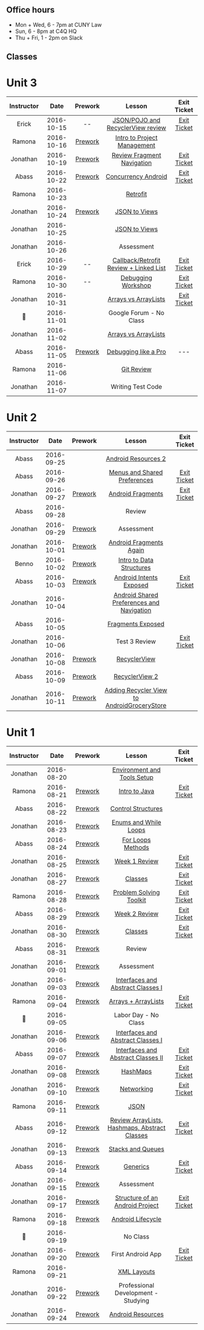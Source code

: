 ## Office hours

- Mon + Wed, 6 - 7pm at CUNY Law
- Sun, 6 - 8pm at C4Q HQ
- Thu + Fri, 1 - 2pm on Slack

## Classes

# Unit 3

|Instructor |  Date      |Prework| Lesson |Exit Ticket|
|:----------:|:----------:|:--------:|:--:|:--:|
|Erick| 2016-10-15 | -- | [JSON/POJO and RecyclerView review](lessons/json-rv) | [Exit Ticket](https://docs.google.com/forms/d/1zGSOsbd7qz_v_F3VsSJCynKXLYtvxB44cnWlbhzoiWI/edit) |
|Ramona| 2016-10-16 | [Prework](lessons/project-management/prework.md) | [Intro to Project Management](lessons/project-management/) | |
|Jonathan| 2016-10-19|[Prework](pre-work/10-19-2016-prework.md)| [Review Fragment Navigation](lessons/android-fragments2) | [Exit Ticket](https://docs.google.com/a/c4q.nyc/forms/d/1pxmSgLZocvwFPhXPIJ02yuzd1ZCVv7NkDIz05KgtiPo/edit) |
|Abass| 2016-10-22| [Prework](pre-work/10-22-2016-prework.md) | [Concurrency Android](lessons/concurrency-android) | [Exit Ticket](https://docs.google.com/a/c4q.nyc/forms/d/19ZtP0_6i9bNiHt1188HwUwhjxJIL4HLlcEf8l_CLPX4/edit) |
|Ramona| 2016-10-23| | [Retrofit](lessons/retrofit-intro) | |
|Jonathan| 2016-10-24| [Prework](pre-work/10-24-2016-prework.md)| [JSON to Views](lessons/JSON%20to%20Views) | |
|Jonathan| 2016-10-25| | [JSON to Views](lessons/JSON%20to%20Views) | |
|Jonathan| 2016-10-26 || Assessment ||
|Erick| 2016-10-29 | -- | [Callback/Retrofit Review + Linked List](lessons/retrofit-review) | [Exit Ticket](https://docs.google.com/a/c4q.nyc/forms/d/1s2F1gS1RhwhUt7RROYPJ9F3HRVOtjQQIp4KW-_vafBY/edit)
|Ramona| 2016-10-30 | -- | [Debugging Workshop](lessons/debugging) | [Exit Ticket](https://drive.google.com/open?id=1CX3omRc0bZ9oseubzrxvsrVwgeY91KlJBOj40IO-0VQ)|
|Jonathan| 2016-10-31 | | [Arrays vs ArrayLists](lessons/arrays_vs_arraylists) | [Exit Ticket](https://docs.google.com/a/c4q.nyc/forms/d/1BS4ETWSH3JNFuJjbXkzNL12ba6zI_0TQV1cvJ_1l2J8/edit) |
|🙂| 2016-11-01 || Google Forum - No Class||
|Jonathan| 2016-11-02 | | [Arrays vs ArrayLists](lessons/arrays_vs_arraylists) | |
|Abass| 2016-11-05 |[Prework](pre-work/11-05-2016-prework.md) | [Debugging like a Pro](lessons/debugging-pro) |--- |
|Ramona| 2016-11-06 | | [Git Review](lessons/git) | |
|Jonathan| 2016-11-07 | | Writing Test Code | |


# Unit 2

|Instructor |  Date      |Prework| Lesson |Exit Ticket|
|:----------:|:----------:|:--------:|:--:|:--:|
|Abass| 2016-09-25 || [Android Resources 2](lessons/android-resources-2)||
|Abass| 2016-09-26 || [Menus and Shared Preferences](lessons/menus-and-preferences)|[Exit Ticket](https://docs.google.com/a/c4q.nyc/forms/d/1TaqobsWRTkoweKf89K6nm4WkBGtqYY1UQEQQWdDA_cs/edit?usp=drive_web)|
|Jonathan| 2016-09-27 |[Prework](pre-work/09-27-2016-prework.md)| [Android Fragments](lessons/android-fragments/README.md)|[Exit Ticket](https://docs.google.com/a/c4q.nyc/forms/d/1wW_rn3t81Xqsh_yDvA26HI1nSuZ5T2_b0HlXBD9bZxM/edit)|
|Abass| 2016-09-28 || Review||
|Jonathan| 2016-09-29|[Prework](pre-work/09-29-2016-prework.md)| Assessment ||
|Jonathan| 2016-10-01|[Prework](pre-work/10-01-2016-prework.md)| [Android Fragments Again](lessons/android-fragments/README.md) ||
|Benno| 2016-10-02 |[Prework](lessons/intro-to-data-structures/prework.md)| [Intro to Data Structures](lessons/intro-to-data-structures/)||
|Abass| 2016-10-03 |[Prework](pre-work/10-03-2016-prework.md)| [Android Intents Exposed](lessons/android-intents)|[Exit Ticket](#)|
|Jonathan| 2016-10-04 || [Android Shared Preferences and Navigation](lessons/shared-preferences)||
|Abass| 2016-10-05 || [Fragments Exposed](lessons/fragments-exposed)||
|Jonathan| 2016-10-06 || Test 3 Review |[Exit Ticket](https://docs.google.com/a/c4q.nyc/forms/d/1JMuIpD_crYntZ8QdiU3N9pURBoEHIY1VaJuUHRPPSso/edit)|
|Jonathan| 2016-10-08|[Prework](pre-work/10-08-2016-prework.md)| [RecyclerView](https://github.com/C4Q/AC3.3/tree/master/lessons/recyclerview) | |
|Abass| 2016-10-09|[Prework](pre-work/10-09-2016-prework.md)| [RecyclerView 2](lessons/recycler-view-2) | |
|Jonathan| 2016-10-11|[Prework](pre-work/10-11-2016-prework.md)| [Adding Recycler View to AndroidGroceryStore](https://github.com/C4Q/AC3.3/tree/master/lessons/recyclerview) | |

# Unit 1

|Instructor |  Date      |Prework| Lesson |Exit Ticket|
|:----------:|:----------:|:--------:|:--:|:--:|
|Jonathan| 2016-08-20 || [Environment and Tools Setup](lessons/env-and-tools)||
|Ramona| 2016-08-21 |[Prework](pre-work/08-21-2016-prework.md)| [Intro to Java](lessons/intro-to-java)|[Exit Ticket](https://docs.google.com/a/c4q.nyc/forms/d/1k5_otHg_g2IDzgzbdxEBKsd-U47z717lvOO2rB38DQQ/)|
|Abass| 2016-08-22 |[Prework](pre-work/08-22-2016-prework.md)| [Control Structures](lessons/control-structures) ||
|Jonathan| 2016-08-23 |[Prework](pre-work/08-23-2016-prework.md)| [Enums and While Loops](lessons/enums-while) ||
|Abass| 2016-08-24 |[Prework](pre-work/08-24-2016-prework.md)| [For Loops](lessons/for-loops)<br>[Methods](lessons/methods)||
|Jonathan| 2016-08-25 |[Prework](pre-work/08-25-2016-prework.md)| [Week 1 Review](lessons/week-1-review)|[Exit Ticket](https://docs.google.com/a/c4q.nyc/forms/d/1on3XlIN13ebCltZLhFo2PvjIubcjT3jGiScM6xB_84Y/)|
|Jonathan| 2016-08-27 |[Prework](pre-work/08-27-2016-prework.md)| [Classes](lessons/classes-part1)|[Exit Ticket](https://docs.google.com/a/c4q.nyc/forms/d/11COt3riU8L1ZDUDuL2CRAmkgfjZgD4mUwtboHTeqOew/)|
|Ramona| 2016-08-28 |[Prework](pre-work/08-28-2016-prework.md)| [Problem Solving Toolkit](lessons/tools)|[Exit Ticket](https://docs.google.com/a/c4q.nyc/forms/d/1X6gOZC-MF-dvjr8XlDHCEJd3TAuxOUmjQvP8bYN4z6k/)|
|Abass| 2016-08-29 |[Prework](pre-work/08-29-2016-prework.md)| [Week 2 Review](lessons/week-2-review) |[Exit Ticket](lessons/week-2-review/exit_ticket.md) |
|Jonathan| 2016-08-30 |[Prework](pre-work/08-30-2016-prework.md)| [Classes](lessons/classes-part1) |[Exit Ticket](https://docs.google.com/a/c4q.nyc/forms/d/1DxJZkhEvckbRxuX5odAv02Uy99nnaAMp0Cji5jRKyPY/edit)|
|Abass| 2016-08-31 |[Prework](pre-work/08-31-2016-prework.md)| Review||
|Jonathan| 2016-09-01 |[Prework](pre-work/09-01-2016-prework.md)| Assessment ||
|Jonathan| 2016-09-03 |[Prework](pre-work/09-03-2016-prework.md)| [Interfaces and Abstract Classes I](lessons/interfaces-abstract-part1)||
|Ramona| 2016-09-04 |[Prework](pre-work/09-04-2016-prework.md)| [Arrays + ArrayLists](lessons/arrays-arraylists)|[Exit Ticket](https://docs.google.com/a/c4q.nyc/forms/d/1HWVUqs7dGH61BHoQQE_sNUcQJPUPzhBrrNJF4moeDo4/)|
|🙂| 2016-09-05 || Labor Day - No Class||
|Jonathan| 2016-09-06 |[Prework](pre-work/09-06-2016-prework.md)|[Interfaces and Abstract Classes I](lessons/interfaces-abstract-part1)||
|Abass|2016-09-07|[Prework](http://programmers.stackexchange.com/questions/225674/why-define-a-java-object-using-interface-e-g-map-rather-than-implementation)| [Interfaces and Abstract Classes II](lessons/interfaces-abstract-part2)|[Exit Ticket](https://docs.google.com/a/c4q.nyc/forms/d/1-UUwAQElhxpA7jKaZHzffHN8fgfj3ktl5bCpqrsmaVA/edit)|
|Jonathan|2016-09-08|[Prework](pre-work/hasmaps-prework.md)| [HashMaps](lessons/hashmaps-and-sets/hashmap.md)|[Exit Ticket](https://docs.google.com/a/c4q.nyc/forms/d/1JoSh6UferdmATdvqxk-LTEUlj3QM-oPgbW0PHLnLlhU/edit)|
|Jonathan|2016-09-10|[Prework](pre-work/09-10-2016-prework.md)| [Networking](lessons/networking)|[Exit Ticket](https://docs.google.com/a/c4q.nyc/forms/d/1mHJvTayV9bYwu2FlxkH9PerWMlm3DWUmGKF9Qkyvg50/edit)|
|Ramona|2016-09-11|[Prework](pre-work/09-11-2016-prework.md)| [JSON](lessons/json)||
|Abass|2016-09-12|[Prework](pre-work/09-12-2016-prework.md)| [Review ArrayLists, Hashmaps, Abstract Classes](lessons/review-list-maps)|[Exit Ticket](https://docs.google.com/a/c4q.nyc/forms/d/1Q0IlDk5gPyFFE_1qtkS4p67kCi5ZHt3puIdOXO-HjSQ/edit)|
|Jonathan|2016-09-13|[Prework](pre-work/09-13-2016-prework.md)|[Stacks and Queues](lessons/stacks-and-queues)||
|Abass|2016-09-14|[Prework](pre-work/09-14-2016-prework.md) |[Generics](lessons/generics)|[Exit Ticket](https://docs.google.com/a/c4q.nyc/forms/d/1aRVGucWtdZ8CDeWMxGpietYiGBcW8mg99m7K_2dyb1g/edit)|
|Jonathan|2016-09-15|[Prework](pre-work/09-15-2016-prework.md)|Assessment||
|Jonathan|2016-09-17|[Prework](pre-work/09-17-2016-prework.md)|[Structure of an Android Project](lessons/structure-android-project/Structure-of-Android-Project.md)|[Exit Ticket](https://docs.google.com/a/c4q.nyc/forms/d/11TC_GZks3kZKetMBFE4MVOYtcYJUTOs2FrH6Ch1vj68/edit)|
|Ramona|2016-09-18|[Prework](lessons/android-lifecycle/prework.md)|[Android Lifecycle](lessons/android-lifecycle/)||
|🙂| 2016-09-19 || No Class||
|Jonathan|2016-09-20|[Prework](pre-work/09-20-2016-prework.md)|First Android App|[Exit Ticket](https://docs.google.com/a/c4q.nyc/forms/d/1IMJZUoH_ynBNldEdqbotr_10WocWH4mBZWSlT4WFQSw/edit)|
|Ramona|2016-09-21||[XML Layouts](lessons/layout-xml)||
|Jonathan|2016-09-22|[Prework](pre-work/09-20-2016-prework.md)|Professional Development - Studying||
|Jonathan|2016-09-24|[Prework](pre-work/09-20-2016-prework.md)|[Android Resources](lessons/android-resources/Android-Resources.md)||
